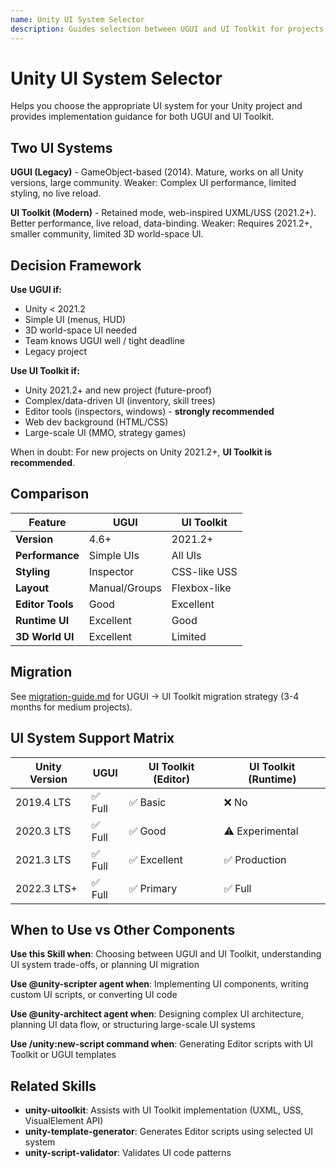 ```yaml
---
name: Unity UI System Selector
description: Guides selection between UGUI and UI Toolkit for projects. Use when choosing UI framework or migrating UI systems.
---
```


# Unity UI System Selector

Helps you choose the appropriate UI system for your Unity project and provides implementation guidance for both UGUI and UI Toolkit.

## Two UI Systems

**UGUI (Legacy)** - GameObject-based (2014). Mature, works on all Unity versions, large community. Weaker: Complex UI performance, limited styling, no live reload.

**UI Toolkit (Modern)** - Retained mode, web-inspired UXML/USS (2021.2+). Better performance, live reload, data-binding. Weaker: Requires 2021.2+, smaller community, limited 3D world-space UI.

## Decision Framework

**Use UGUI if:**
- Unity < 2021.2
- Simple UI (menus, HUD)
- 3D world-space UI needed
- Team knows UGUI well / tight deadline
- Legacy project

**Use UI Toolkit if:**
- Unity 2021.2+ and new project (future-proof)
- Complex/data-driven UI (inventory, skill trees)
- Editor tools (inspectors, windows) - **strongly recommended**
- Web dev background (HTML/CSS)
- Large-scale UI (MMO, strategy games)

When in doubt: For new projects on Unity 2021.2+, **UI Toolkit is recommended**.

## Comparison

| Feature | UGUI | UI Toolkit |
|---------|------|-----------|
| **Version** | 4.6+ | 2021.2+ |
| **Performance** | Simple UIs | All UIs |
| **Styling** | Inspector | CSS-like USS |
| **Layout** | Manual/Groups | Flexbox-like |
| **Editor Tools** | Good | Excellent |
| **Runtime UI** | Excellent | Good |
| **3D World UI** | Excellent | Limited |

## Migration

See [migration-guide.md](migration-guide.md) for UGUI → UI Toolkit migration strategy (3-4 months for medium projects).

## UI System Support Matrix

| Unity Version | UGUI | UI Toolkit (Editor) | UI Toolkit (Runtime) |
|--------------|------|-------------------|---------------------|
| 2019.4 LTS | ✅ Full | ✅ Basic | ❌ No |
| 2020.3 LTS | ✅ Full | ✅ Good | ⚠️ Experimental |
| 2021.3 LTS | ✅ Full | ✅ Excellent | ✅ Production |
| 2022.3 LTS+ | ✅ Full | ✅ Primary | ✅ Full |

## When to Use vs Other Components

**Use this Skill when**: Choosing between UGUI and UI Toolkit, understanding UI system trade-offs, or planning UI migration

**Use @unity-scripter agent when**: Implementing UI components, writing custom UI scripts, or converting UI code

**Use @unity-architect agent when**: Designing complex UI architecture, planning UI data flow, or structuring large-scale UI systems

**Use /unity:new-script command when**: Generating Editor scripts with UI Toolkit or UGUI templates

## Related Skills

- **unity-uitoolkit**: Assists with UI Toolkit implementation (UXML, USS, VisualElement API)
- **unity-template-generator**: Generates Editor scripts using selected UI system
- **unity-script-validator**: Validates UI code patterns
